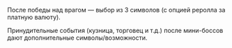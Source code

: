 После победы над врагом — выбор из 3 символов (с опцией реролла за платную валюту).

Принудительные события (кузница, торговец и т.д.) после мини-боссов дают дополнительные символы/возможности.